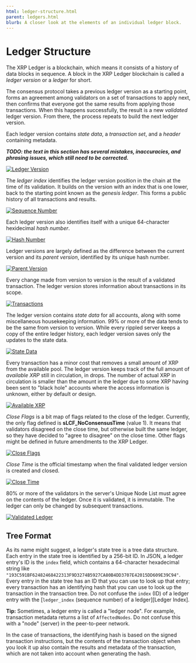 ```yaml
---
html: ledger-structure.html
parent: ledgers.html
blurb: A closer look at the elements of an individual ledger block.
---
```

# Ledger Structure

The XRP Ledger is a blockchain, which means it consists of a history of data blocks in sequence. A block in the XRP Ledger blockchain is called a _ledger version_ or a _ledger_ for short.

The consensus protocol takes a previous ledger version as a starting point, forms an agreement among validators on a set of transactions to apply next, then confirms that everyone got the same results from applying those transactions. When this happens successfully, the result is a new _validated_ ledger version. From there, the process repeats to build the next ledger version.

Each ledger version contains _state data_, a _transaction set_, and a _header_ containing metadata.

***TODO: the text in this section has several mistakes, inaccuracies, and phrasing issues, which still need to be corrected.***

[![Ledger Version](img/ledger.png)](img/ledger.png)

The _ledger index_ identifies the ledger version position in the chain at the time of its validation. It builds on the version with an index that is one lower, back to the starting point known as the _genesis ledger_. This forms a public history of all transactions and results.

[![Sequence Number](img/ledger1-sequence-number.png)](img/ledger1-sequence-number.png)

Each ledger version also identifies itself with a unique 64-character hexidecimal _hash number_.

[![Hash Number](img/ledger2-unique-hash.png)](img/ledger2-unique-hash.png)

Ledger versions are largely defined as the difference between the current version and its _parent version_, identified by its unique hash number.

[![Parent Version](img/ledger3-parent-version.png)](img/ledger3-parent-version.png)

Every change made from version to version is the result of a validated transaction. The ledger version stores information about transactions in its scope.

[![Transactions](img/ledger4-transactions.png)](img/ledger4-transactions.png)

The ledger version contains _state data_ for all accounts, along with some miscellaneous housekeeping information. 99% or more of the data tends to be the same from version to version. While every rippled server keeps a copy of the entire ledger history, each ledger version saves only the updates to the state data.

[![State Data](img/ledger5-state-data.png)](img/ledger5-state-data.png)

Every transaction has a minor cost that removes a small amount of XRP from the available pool. The ledger version keeps track of the full amount of _available XRP_ still in circulation, in drops. The number of actual XRP in circulation is smaller than the amount in the ledger due to some XRP having been sent to "black hole" accounts where the access information is unknown, either by default or design.

[![Available XRP](img/ledger6-available-xrp.png)](img/ledger6-available-zrp.png)

_Close Flags_ is a bit map of flags related to the close of the ledger. Currently, the only flag defined is **sLCF_NoConsensusTime** (value 1). It means that validators disagreed on the close time, but otherwise built the same ledger, so they have decided to "agree to disagree" on the close time. Other flags might be defined in future amendments to the XRP Ledger.

[![Close Flags](img/ledger7-close-flags.png)](img/ledger7-close-flags.png)

_Close Time_ is the official timestamp when the final validated ledger version is created and closed.

[![Close Time](img/ledger8-close-time.png)](img/ledger8-close-time.png)

80% or more of the validators in the server's Unique Node List must agree on the contents of the ledger. Once it is validated, it is immutable. The ledger can only be changed by subsequent transactions.

[![Validated Ledger](img/ledger.png)](img/ledger.png)


## Tree Format

As its name might suggest, a ledger's state tree is a tree data structure. Each entry in the state tree is identified by a 256-bit ID. In JSON, a ledger entry's ID is the `index` field, which contains a 64-character hexadecimal string like `"193C591BF62482468422313F9D3274B5927CA80B4DD3707E42015DD609E39C94"`. Every entry in the state tree has an ID that you can use to look up that entry; every transaction has an identifying hash that you can use to look up the transaction in the transaction tree. Do not confuse the `index` (ID) of a ledger entry with the [`ledger_index` (sequence number) of a ledger][Ledger Index].

**Tip:** Sometimes, a ledger entry is called a "ledger node". For example, transaction metadata returns a list of `AffectedNodes`. Do not confuse this with a "node" (server) in the peer-to-peer network.

In the case of transactions, the identifying hash is based on the signed transaction instructions, but the contents of the transaction object when you look it up also contain the results and metadata of the transaction, which are not taken into account when generating the hash.

